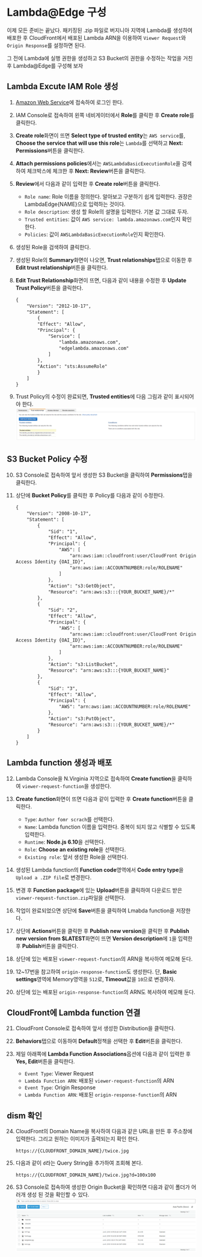 # Lambda@Edge 구성
이제 모든 준비는 끝났다. 패키징된 .zip 파일로 버지니아 지역에 Lambda를 생성하여 배포한 후 CloudFront에서 배포된 Lambda ARN을 이용하여 `Viewer Request`와 `Origin Response`를 설정하면 된다.

그 전에 Lambda에 실행 권한을 생성하고 S3 Bucket의 권한을 수정하는 작업을 거친 후 Lambda@Edge를 구성해 보자

## Lambda Excute IAM Role 생성
1. [Amazon Web Service](https://signin.aws.amazon.com)에 접속하여 로그인 한다.

2. IAM Console로 접속하여 왼쪽 네비게이터에서 **Role**를 클릭한 후 **Create role**를 클릭한다.

3. **Create role**화면이 뜨면 **Select type of trusted entity**는 `AWS service`를, **Choose the service that will use this role**는 `Lambda`를 선택하고 **Next: Permissions**버튼을 클릭한다.

4. **Attach permissions policies**에서는 `AWSLambdaBasicExecutionRole`을 검색하여 체크박스에 체크한 후 **Next: Review**버튼을 클릭한다.

5. **Review**에서 다음과 같이 입력한 후 **Create role**버튼을 클릭한다.
    - `Role name`: Role 이름을 정의한다. 알아보고 구분하기 쉽게 입력한다. 권장은 LambdaEdge{NAME}으로 입력하는 것이다.
    - `Role description`: 생성 할 Role의 설명을 입력한다. 기본 값 그대로 두자.
    - `Trusted entities`: 값이 `AWS service: lambda.amazonaws.com`인지 확인한다.
    - `Policies`: 값이 `AWSLambdaBasicExecutionRole`인지 확인한다.

6. 생성된 Role을 검색하여 클릭한다.

7. 생성된 Role의 **Summary**화면이 나오면, **Trust relationships**탭으로 이동한 후 **Edit trust relationship**버튼을 클릭한다.

8. **Edit Trust Relationship**화면이 뜨면, 다음과 같이 내용을 수정한 후 **Update Trust Policy**버튼을 클릭한다.
    ```trust policy
    {
        "Version": "2012-10-17",
        "Statement": [
            {
            "Effect": "Allow",
            "Principal": {
                "Service": [
                    "lambda.amazonaws.com",
                    "edgelambda.amazonaws.com"
                ]
            },
            "Action": "sts:AssumeRole"
            }
        ]
    }
    ```

9. Trust Policy의 수정이 완료되면, **Trusted entities**에 다음 그림과 같이 표시되어야 한다.
![4.1 Trusted entitie](./Screenshots/4.1_Trusted_entitie.png)

## S3 Bucket Policy 수정
10. S3 Console로 접속하여 앞서 생성한 S3 Bucket을 클릭하여 **Permissions**탭을 클릭한다.

11. 상단에 **Bucket Policy**를 클릭한 후 Policy를 다음과 같이 수정한다.
    ```S3 bucket policy
    {
        "Version": "2008-10-17",
        "Statement": [
            {
                "Sid": "1",
                "Effect": "Allow",
                "Principal": {
                    "AWS": [
                        "arn:aws:iam::cloudfront:user/CloudFront Origin Access Identity {OAI_ID}",
                        "arn:aws:iam::ACCOUNTNUMBER:role/ROLENAME"
                    ]
                },
                "Action": "s3:GetObject",
                "Resource": "arn:aws:s3:::{YOUR_BUCKET_NAME}/*"
            },
            {
                "Sid": "2",
                "Effect": "Allow",
                "Principal": {
                    "AWS": [
                        "arn:aws:iam::cloudfront:user/CloudFront Origin Access Identity {OAI_ID}",
                        "arn:aws:iam::ACCOUNTNUMBER:role/ROLENAME"
                    ]
                },
                "Action": "s3:ListBucket",
                "Resource": "arn:aws:s3:::{YOUR_BUCKET_NAME}"
            },
            {
                "Sid": "3",
                "Effect": "Allow",
                "Principal": {
                    "AWS": "arn:aws:iam::ACCOUNTNUMBER:role/ROLENAME"
                },
                "Action": "s3:PutObject",
                "Resource": "arn:aws:s3:::{YOUR_BUCKET_NAME}/*"
            }
        ]
    }
    ```

## Lambda function 생성과 배포
12. Lambda Console을 N.Virginia 지역으로 접속하여 **Create function**을 클릭하여 `viewer-request-function`을 생성한다.

13. **Create function**화면이 뜨면 다음과 같이 입력한 후 **Create function**버튼을 클릭한다.
    - `Type`: `Author fomr scrach`를 선택한다.
    - `Name`: Lambda function 이름을 입력한다. 중복이 되지 않고 식별할 수 있도록 입력한다.
    - `Runtime`: **Node.js 6.10**을 선택한다.
    - `Role`: **Choose an existing role**을 선택한다.
    - `Existing role`: 앞서 생성한 Role을 선택한다.

14. 생성된 Lambda function의 **Function code**영역에서 **Code entry type**을 `Upload a .ZIP file`로 변경한다.

15. 변경 후 **Function package**에 있는 **Upload**버튼을 클릭하여 다운로드 받은 `viewer-request-function.zip`파일을 선택한다.

16. 작업이 완료되었으면 상단에 **Save**버튼을 클릭하여 Lmabda function을 저장한다.

17. 상단에 **Actions**버튼을 클릭한 후 **Publish new version**을 클릭한 후 **Publish new version from $LATEST**화면이 뜨면 **Version description**에 `1`을 입력한 후 **Publish**버튼을 클릭한다.

18. 상단에 있는 배포된 `viewer-request-function`의 ARN을 복사하여 메모해 둔다.

19. 12~17번을 참고하여 `origin-response-function`도 생성한다. 단, **Basic settings**영역에 Memory영역을 `512`로, **Timeout**값을 `10`으로 변경하자.

20. 상단에 있는 배포된 `origin-response-function`의 ARN도 복사하여 메모해 둔다.

## CloudFront에 Lambda function 연결
21. CloudFront Console로 접속하여 앞서 생성한 Distribution을 클릭한다.

22. **Behaviors**탭으로 이동하여 **Default**정책을 선택한 후 **Edit**버튼을 클릭한다.

23. 제일 아래쪽에 **Lambda Function Associations**옵션에 다음과 같이 입력한 후 **Yes, Edit**버튼을 클릭한다.
    - `Event Type`: Viewer Request
    - `Lambda Function ARN`: 배포된 `viewer-request-function`의 ARN
    - `Event Type`: Origin Response
    - `Lambda Function ARN`: 배포된 `origin-response-function`의 ARN

## dism 확인
24. CloudFront의 Domain Name을 복사하여 다음과 같은 URL을 만든 후 주소창에 입력한다. 그리고 원하는 이미지가 출력되는지 확인 한다.
    ```
    https://{CLOUDFRONT_DOMAIN_NAME}/twice.jpg
    ```

25. 다음과 같이 `d`라는 Query String을 추가하여 조회해 본다.
    ```
    https://{CLOUDFRONT_DOMAIN_NAME}/twice.jpg?d=100x100
    ```

26. S3 Console로 접속하여 생성한 Origin Bucket을 확인하면 다음과 같이 폴더가 어러개 생성 된 것을 확인할 수 있다.
![4.2 S3 Object list](./Screenshots/4.2_s3_object_list.png)